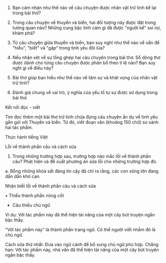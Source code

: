 1. Bạn cảm nhận như thế nào về câu chuyện được nhân vật trữ tình kể lại trong bài thơ?

2. Trong câu chuyện về thuyền và biển, hai đối tượng này được đặt trong tương quan nào? Những cung bậc tình cảm gì đã được "người kể" soi rọi, khám phá?

3. Từ câu chuyện giữa thuyền và biển, bạn suy nghĩ như thế nào về vấn đề "hiểu", "biết" và "gặp" trong tình yêu đôi lứa?

4. Nếu nhận xét về sự lồng ghép hai câu chuyện trong bài thơ. Số dòng thơ được dành cho từng câu chuyện được phân bố theo tỉ lệ nào? Bạn suy nghĩ gì về điều này?

5. Bài thơ giúp bạn hiểu như thế nào về tâm sự và khát vọng của nhân vật trữ tình?

6. Đánh giá chung về vai trò, ý nghĩa của yếu tố tự sự được sử dụng trong bài thơ.

Kết nối đọc - viết

Tìm đọc thêm một bài thơ trữ tình chứa đựng câu chuyện ẩn dụ về tình yêu gắn gửi với Thuyền và biển. Từ đó, viết đoạn văn (khoảng 150 chữ) so sánh hai tác phẩm.

Thực hành tiếng Việt

Lỗi về thành phần câu và cách sửa

1. Trong những trường hợp sau, trường hợp nào mắc lỗi về thành phần câu? Phát hiện và đề xuất phương án sửa lỗi cho những trường hợp đó.

a. Bỗng những khóa sắt đáng tin cậy đã chỉ ra rằng, các con sông lớn đang dần dần khô cạn.

Nhận biết lỗi về thành phần câu và cách sửa

• Thiếu thành phần nòng cốt
- Câu thiếu chủ ngữ

Ví dụ:
Với tác phẩm này đã thể hiện tài năng của một cây bút truyện ngắn bậc thầy.

"Với tác phẩm này" là thành phần trạng ngữ. Có thể người viết nhầm đó là chủ ngữ.

Cách sửa thứ nhất: Đưa vào ngữ cảnh để bổ sung chủ ngữ phù hợp. Chẳng hạn: Với tác phẩm này, nhà văn đã thể hiện tài năng của một cây bút truyện ngắn bậc thầy.